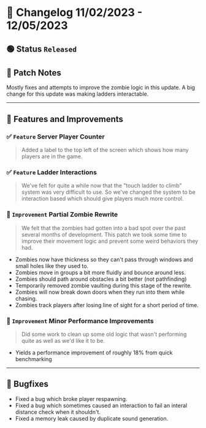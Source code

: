 # :bookmark_tabs:  Changelog 11/02/2023 - 12/05/2023

<!-- ## :red_circle: Status `Unreleased` -->
## :green_circle: Status `Released`

## :speech_balloon: Patch Notes
Mostly fixes and attempts to improve the zombie logic in this update. A big change for this update was making ladders interactable.
________

## :loudspeaker: Features and Improvements

### :white_check_mark: `Feature` Server Player Counter
> Added a label to the top left of the screen which shows how many players are in the game.

### :white_check_mark: `Feature` Ladder Interactions
> We've felt for quite a while now that the "touch ladder to climb" system was very difficult to use.
> So we've changed the system to be interaction based which should give players much more control.

### :arrow_up_small: `Improvement` Partial Zombie Rewrite
> We felt that the zombies had gotten into a bad spot over the past several months of development.
> This patch we took some time to improve their movement logic and prevent some weird behaviors they had.
- Zombies now have thickness so they can't pass through windows and small holes like they used to.
- Zombies move in groups a bit more fluidly and bounce around less.
- Zombies should path around obstacles a bit better (not pathfinding)
- Temporarily removed zombie vaulting during this stage of the rewrite.
- Zombies will now break down doors when they run into them while chasing.
- Zombies track players after losing line of sight for a short period of time.

### :arrow_up_small: `Improvement` Minor Performance Improvements
> Did some work to clean up some old logic that wasn't performing quite as well as we'd like it to be.
- Yields a performance improvement of roughly 18% from quick benchmarking
________

## :bug: Bugfixes
- Fixed a bug which broke player respawning.
- Fixed a bug which sometimes caused an interaction to fail an interal distance check when it shouldn't.
- Fixed a memory leak caused by duplicate sound generation.
